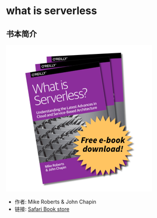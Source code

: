 
# what is serverless

## 书本简介

![what-is-serverless_surface_plot](what-is-serverless_surface_plot.png)

- 作者: Mike Roberts & John Chapin
- 链接: [Safari Book store](https://www.oreilly.com/library/view/what-is-serverless/9781491984178/)




